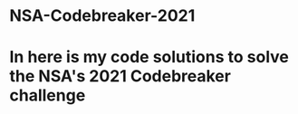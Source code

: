 # NSA-Codebreaker-2021
 
# In here is my code solutions to solve the NSA's 2021 Codebreaker challenge
